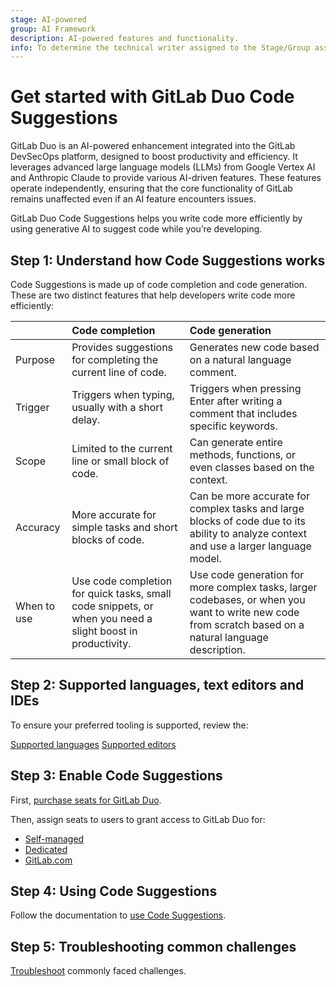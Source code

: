 ```yaml
---
stage: AI-powered
group: AI Framework
description: AI-powered features and functionality.
info: To determine the technical writer assigned to the Stage/Group associated with this page, see https://handbook.gitlab.com/handbook/product/ux/technical-writing/#assignments
---
```


# Get started with GitLab Duo Code Suggestions

GitLab Duo is an AI-powered enhancement integrated into the GitLab DevSecOps platform, designed to boost productivity and efficiency. It leverages advanced large language models (LLMs) from Google Vertex AI and Anthropic Claude to provide various AI-driven features. These features operate independently, ensuring that the core functionality of GitLab remains unaffected even if an AI feature encounters issues.

GitLab Duo Code Suggestions helps you write code more efficiently by using generative AI to suggest code while you’re developing.

## Step 1: Understand how Code Suggestions works

Code Suggestions is made up of code completion and code generation. These are two distinct features that help developers write code more efficiently:

|  | Code completion | Code generation |
| :---- | :---- | :---- |
| Purpose | Provides suggestions for completing the current line of code.  | Generates new code based on a natural language comment. |
| Trigger | Triggers when typing, usually with a short delay.  | Triggers when pressing Enter after writing a comment that includes specific keywords. |
| Scope | Limited to the current line or small block of code.  | Can generate entire methods, functions, or even classes based on the context. |
| Accuracy | More accurate for simple tasks and short blocks of code.  | Can be more accurate for complex tasks and large blocks of code due to its ability to analyze context and use a larger language model. |
| When to use | Use code completion for quick tasks, small code snippets, or when you need a slight boost in productivity. | Use code generation for more complex tasks, larger codebases, or when you want to write new code from scratch based on a natural language description. |

## Step 2: Supported languages, text editors and IDEs

To ensure your preferred tooling is supported, review the:

[Supported languages](../project/repository/code_suggestions/supported_extensions.md#supported-languages)
[Supported editors](../project/repository/code_suggestions/supported_extensions.md#supported-editor-extensions) 

## Step 3: Enable Code Suggestions

First, [purchase seats for GitLab Duo](../../subscriptions/subscription-add-ons.md#purchase-gitlab-duo-seats).

Then, assign seats to users to grant access to GitLab Duo for:

- [Self-managed](../../subscriptions/subscription-add-ons.md#for-self-managed)
- [Dedicated](../../subscriptions/subscription-add-ons.md#for-self-managed)
- [GitLab.com](../../subscriptions/subscription-add-ons.md#for-gitlabcom-1)

## Step 4: Using Code Suggestions

Follow the documentation to [use Code Suggestions](../project/repository/code_suggestions/index.md#use-code-suggestions).

## Step 5: Troubleshooting common challenges

[Troubleshoot](../project/repository/code_suggestions/troubleshooting.md) commonly faced challenges.
